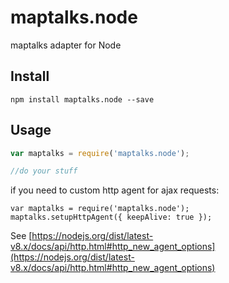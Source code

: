 # maptalks.node
maptalks adapter for Node

## Install

```
npm install maptalks.node --save
```

## Usage

```javascript
var maptalks = require('maptalks.node');

//do your stuff
```

if you need to custom http agent for ajax requests:
```
var maptalks = require('maptalks.node');
maptalks.setupHttpAgent({ keepAlive: true });
```

See [https://nodejs.org/dist/latest-v8.x/docs/api/http.html#http_new_agent_options](https://nodejs.org/dist/latest-v8.x/docs/api/http.html#http_new_agent_options)